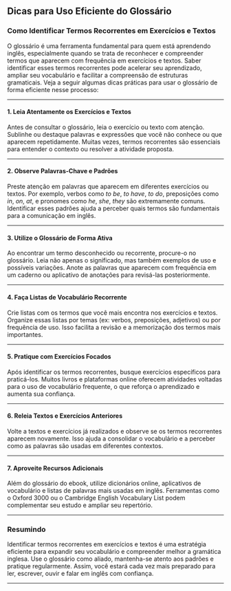 
## Dicas para Uso Eficiente do Glossário

### Como Identificar Termos Recorrentes em Exercícios e Textos

O glossário é uma ferramenta fundamental para quem está aprendendo inglês, especialmente quando se trata de reconhecer e compreender termos que aparecem com frequência em exercícios e textos. Saber identificar esses termos recorrentes pode acelerar seu aprendizado, ampliar seu vocabulário e facilitar a compreensão de estruturas gramaticais. Veja a seguir algumas dicas práticas para usar o glossário de forma eficiente nesse processo:

---

#### 1. **Leia Atentamente os Exercícios e Textos**

Antes de consultar o glossário, leia o exercício ou texto com atenção. Sublinhe ou destaque palavras e expressões que você não conhece ou que aparecem repetidamente. Muitas vezes, termos recorrentes são essenciais para entender o contexto ou resolver a atividade proposta.

---

#### 2. **Observe Palavras-Chave e Padrões**

Preste atenção em palavras que aparecem em diferentes exercícios ou textos. Por exemplo, verbos como *to be*, *to have*, *to do*, preposições como *in*, *on*, *at*, e pronomes como *he*, *she*, *they* são extremamente comuns. Identificar esses padrões ajuda a perceber quais termos são fundamentais para a comunicação em inglês.

---

#### 3. **Utilize o Glossário de Forma Ativa**

Ao encontrar um termo desconhecido ou recorrente, procure-o no glossário. Leia não apenas o significado, mas também exemplos de uso e possíveis variações. Anote as palavras que aparecem com frequência em um caderno ou aplicativo de anotações para revisá-las posteriormente.

---

#### 4. **Faça Listas de Vocabulário Recorrente**

Crie listas com os termos que você mais encontra nos exercícios e textos. Organize essas listas por temas (ex: verbos, preposições, adjetivos) ou por frequência de uso. Isso facilita a revisão e a memorização dos termos mais importantes.

---

#### 5. **Pratique com Exercícios Focados**

Após identificar os termos recorrentes, busque exercícios específicos para praticá-los. Muitos livros e plataformas online oferecem atividades voltadas para o uso de vocabulário frequente, o que reforça o aprendizado e aumenta sua confiança.

---

#### 6. **Releia Textos e Exercícios Anteriores**

Volte a textos e exercícios já realizados e observe se os termos recorrentes aparecem novamente. Isso ajuda a consolidar o vocabulário e a perceber como as palavras são usadas em diferentes contextos.

---

#### 7. **Aproveite Recursos Adicionais**

Além do glossário do ebook, utilize dicionários online, aplicativos de vocabulário e listas de palavras mais usadas em inglês. Ferramentas como o Oxford 3000 ou o Cambridge English Vocabulary List podem complementar seu estudo e ampliar seu repertório.

---

### Resumindo

Identificar termos recorrentes em exercícios e textos é uma estratégia eficiente para expandir seu vocabulário e compreender melhor a gramática inglesa. Use o glossário como aliado, mantenha-se atento aos padrões e pratique regularmente. Assim, você estará cada vez mais preparado para ler, escrever, ouvir e falar em inglês com confiança.

---
```